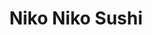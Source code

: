 ---
layout: place
title: "Niko Niko Sushi"
permalink: /california/burbank/niko-niko-sushi.html
stateAbbr: CA
stateName: California
cityName: Burbank
seo:
  name: "Niko Niko Sushi"
  type: Restaurant
  links: null
description: "Niko Niko Sushi serves delicious sushi in Burbank, California. Try fresh Japanese dishes for a great dining experience. "
place_id: ChIJCbwOCEGVwoAR2lcIBiKiPK4
photos:
  - name: >-
      places/ChIJCbwOCEGVwoAR2lcIBiKiPK4/photos/AeeoHcIBd0ECJFixAGQcGJCc4I7AMqb_y0F-BhB1eGp0IMWt6h3oCCHhVNq3oaPqPPjcxLLupZsHIew6thCeM4izhUk5Qko8sLrAv1Hr3RcmyVtxzkq0aZ5pFC6ikyaC3WyhKHZ9zR1wwsRnd6uZW2C0XwfhgX2JesV2x7GWQDEJmDJY9jPi20_pWlYRxnLJ-fJ3gfa_8Tmc5scoLWAEeli2w9PJ2ws7PWaOACwbiQxon96CZB_fR0pXOXVklcR6CcMNxhZIjXTnonz8f3dyQGJK6yplKXoIL1roPz-Dzu4Kyx7WuA
    widthPx: 725
    heightPx: 838
    authorAttributions:
      - displayName: Niko Niko Sushi
        uri: https://maps.google.com/maps/contrib/107613781367838547956
        photoUri: >-
          https://lh3.googleusercontent.com/a-/ALV-UjUbvciFTIvUzWifQAwlKpr5xyMqM6_XeuTHchNnt7NtahtOKQc=s100-p-k-no-mo
    flagContentUri: >-
      https://www.google.com/local/imagery/report/?cb_client=maps_api_places.places_api&image_key=!1e10!2sAF1QipNbCf6TKElqh4MXoNvMoUcnax_SgaB-Tg_-IgDP&hl=en-US
    googleMapsUri: >-
      https://www.google.com/maps/place//data=!3m4!1e2!3m2!1sAF1QipNbCf6TKElqh4MXoNvMoUcnax_SgaB-Tg_-IgDP!2e10!4m2!3m1!1s0x80c29541080ebc09:0xae3ca222060857da
  - name: >-
      places/ChIJCbwOCEGVwoAR2lcIBiKiPK4/photos/AeeoHcLgMyMlsrQTFdoQtzljPL15UTbJLeefGmFGVPRUPZdKMvqGWHCKo5pQsUumDCmN_ZN-DaSMj22lyLofjmkRcvf5K2HxQk7Rx8D9ITtVQdYk6mwHDvZIi-1asztkB0woZ7fHW_YE6m_xzN0qgcZDhE6RKsmYkqHynbCEQBNCG0mYw-CliSpAulDf58iv02MJ1vSPOgj_zqpNtjzz0QkpxcVaVR0OkmXDuMpgFMXNj-fjQlMU4uu7BeCGgVYgSPK3sEaImTk1v_6gCe_cwklBC4JxrAV9CZJAW_tcGOjD0uw3s5lFg0BSU6aOhc3D6lw2Ek0bBNPf8ve4UvU4lSrcXloZ-BWOg_5cQiYxlGaCg1V1jrazQe6e9wWPjNpkMMBasWqlghy1oXZZbxGasc82rKCFQOHjGq7cUojiv1RpF_TO3Qs
    widthPx: 4032
    heightPx: 3024
    authorAttributions:
      - displayName: Ben Kwan
        uri: https://maps.google.com/maps/contrib/105947861154665256774
        photoUri: >-
          https://lh3.googleusercontent.com/a/ACg8ocKg1MIciprRN9bI8TpMyPRcnkUPVWwy5BHmvjake2AL5P_bQQ8=s100-p-k-no-mo
    flagContentUri: >-
      https://www.google.com/local/imagery/report/?cb_client=maps_api_places.places_api&image_key=!1e10!2sCIHM0ogKEICAgIC_z4bepwE&hl=en-US
    googleMapsUri: >-
      https://www.google.com/maps/place//data=!3m4!1e2!3m2!1sCIHM0ogKEICAgIC_z4bepwE!2e10!4m2!3m1!1s0x80c29541080ebc09:0xae3ca222060857da
  - name: >-
      places/ChIJCbwOCEGVwoAR2lcIBiKiPK4/photos/AeeoHcIMlpwAISz5jao1NdCR8KzeUFnDdsivSy1Vu3l9UTxQgbPFOrY7voQ7dMgKTIRtrenGG2NAlZMMPi0piQ2BSi62iA7qCLVqxbYAO8EbHNs1jYH6YI7LVfv98IxwBe7ZrwO6X153vhM69XF_5F7OOmdCO_u6prx_qYvKe1oTMKojzI8YqiPPcDVL5yLalIK0Gk2cUkSV41DP8VwmBjwCIEg8bavX4_voQaJqf-9rtqPBnLCx7_5ZLeYvfxkCdsOBF6PBqabpwmXxYSZ-a45_u_tQm6KselP-GlZqJBuitmFlLD9byxDN0UuTnIATn7bjo4KuNwfG5bYkAIXLfDxijzheAH9znwE79IqS-r1FJQe-SZru-l4YKChDYbrMMuhVLj9BmBuRZcnDOL0rp1P1swf2BuDvCUcvy9qM2oKZhFMnjsRW
    widthPx: 4032
    heightPx: 3024
    authorAttributions:
      - displayName: Elizabeth Iniga
        uri: https://maps.google.com/maps/contrib/106000135593407165122
        photoUri: >-
          https://lh3.googleusercontent.com/a-/ALV-UjUCSHNSROAfCneGHg1_6Q29mgP9lQTf-EEcRRq1cT8eM92C-1R-=s100-p-k-no-mo
    flagContentUri: >-
      https://www.google.com/local/imagery/report/?cb_client=maps_api_places.places_api&image_key=!1e10!2sCIHM0ogKEICAgIC97OmNwwE&hl=en-US
    googleMapsUri: >-
      https://www.google.com/maps/place//data=!3m4!1e2!3m2!1sCIHM0ogKEICAgIC97OmNwwE!2e10!4m2!3m1!1s0x80c29541080ebc09:0xae3ca222060857da
  - name: >-
      places/ChIJCbwOCEGVwoAR2lcIBiKiPK4/photos/AeeoHcKWaocaoRXCkxP7yd0r6NOOyYPjZ9Rs7AI7frVwOYc7npW5fB4cmo_wIWv92XlPtA4Cwoe4iLsXUSksHh7OEs5cnZGkavTU1TAH7NnJcM002VOEK-YB9SxomJKoPwk1Yig131WYxn-_00AnPhXkjXSMrurYSrRhpsYXIjcUajYGGcytPDlUoJOOq9wjUcR5coto35yDkjqYCC-dtXxpLHWeK0cqLBnWriSM7pTZl0uaybsYu89cWwCg9A0flYCyX4LkJ216o3OxygZLmza6Z1BeM__DTR0jXK6HdQzt9aLrVyHI-YL0VIof3xip5-9bI1G1gSEcrqaRxooPtYx3YoVw8xvZB4qlnq2RNc1Gh2wAVuwmCUajdH9qnqSDoTDcyHzpO2d_oy1n7q6z20xrMjpcPtfNIUKDV8XgpfESzHjkiQ
    widthPx: 4032
    heightPx: 3024
    authorAttributions:
      - displayName: Elizabeth Iniga
        uri: https://maps.google.com/maps/contrib/106000135593407165122
        photoUri: >-
          https://lh3.googleusercontent.com/a-/ALV-UjUCSHNSROAfCneGHg1_6Q29mgP9lQTf-EEcRRq1cT8eM92C-1R-=s100-p-k-no-mo
    flagContentUri: >-
      https://www.google.com/local/imagery/report/?cb_client=maps_api_places.places_api&image_key=!1e10!2sCIHM0ogKEICAgIC97OmNIw&hl=en-US
    googleMapsUri: >-
      https://www.google.com/maps/place//data=!3m4!1e2!3m2!1sCIHM0ogKEICAgIC97OmNIw!2e10!4m2!3m1!1s0x80c29541080ebc09:0xae3ca222060857da
  - name: >-
      places/ChIJCbwOCEGVwoAR2lcIBiKiPK4/photos/AeeoHcKbZxOpTTIVf4v15MNHdZlA85JPB4Gyoxh6yw3FpuRjSv_d8yod4IkepA2SjtuIVNDU52C02lOYSgriliJ2DBFHDq1YHG9UpO3MM03GSQKTOl6WHJI3Vv3mwkBmimXQbD48fPFxPXdJPLSlcQ_3Kl4NH0eIpP-b8Ab0zPqklZRvOuAa0lpVXhuX0ZkFCptu0y3TIZ0CNOt-hfri8H2Ifh5ygKsdK-Lz2_JzxsiXkw4LhOOBhbXJguyKErHLa4872FsE6wZSc5RZFttpZRTcEZU9KlUxQy7OH8-TMFJF4mHxw_uNZapai8532UvprthZKv96EbXDwZwW1pucslhYuIpHilhIiCAcSiL1jLd3V8ySjAZcnkDrM9yEZ-noCK6ckZi0SaQfdy-dFyLxnFg3oJpAviV3h-WZyNBe3xR6U4E8AQ
    widthPx: 3000
    heightPx: 4000
    authorAttributions:
      - displayName: Michael Suniga
        uri: https://maps.google.com/maps/contrib/112610377862933450968
        photoUri: >-
          https://lh3.googleusercontent.com/a/ACg8ocIGkf7Ysj0MzucxqGzvlhlsVjqIxz7iKqJB272WleVUbNY6GQ=s100-p-k-no-mo
    flagContentUri: >-
      https://www.google.com/local/imagery/report/?cb_client=maps_api_places.places_api&image_key=!1e10!2sCIHM0ogKEICAgID90ZeGTQ&hl=en-US
    googleMapsUri: >-
      https://www.google.com/maps/place//data=!3m4!1e2!3m2!1sCIHM0ogKEICAgID90ZeGTQ!2e10!4m2!3m1!1s0x80c29541080ebc09:0xae3ca222060857da
  - name: >-
      places/ChIJCbwOCEGVwoAR2lcIBiKiPK4/photos/AeeoHcJ9UJKFZUO06jTrihHFoxWWeVupDDYSRIlJsNjO-k25bG-vg9l_kKRoykFPl52RBhQIZVK71MWcsqtIc-Z4S3EvaqKh2BhPaoj0aDVNCaUS-FnVs5LbgHFaRsNt2C9B_wiBogof87gNYtRLpF1n4XdP0DB8EilsHT1I3jXA8fN_8SaXBU77VUIwSJTRJMKotZBHnlu40bYf0Fa1w4TortnFrOLHI3pAVXppo7Jy4nCUf3NfQ-ZGKik5jr0vn1jbquOKoMLM9WFTO_L-qNnzpoz0ZusDOq9ZzVGwpaAccthrkvMPWJEHHbI6VZTtYOoAypPkuAN9MA2FWYigpddnBswoViWo-8RCyasUyD4vF3FmSkmbyjJVtL2LUNmEWG9l_iWYrIWxTUCwXj5lEpr5gVIJRRBGqQEFTDEbPNYe_zE0hR9F
    widthPx: 720
    heightPx: 1000
    authorAttributions:
      - displayName: Donny Coppola
        uri: https://maps.google.com/maps/contrib/109069323274915752581
        photoUri: >-
          https://lh3.googleusercontent.com/a-/ALV-UjUPrDpcUmgHZ5qQypxs8MBBkbAKDQ-9LB3tlUOKa7DIqMlsDok=s100-p-k-no-mo
    flagContentUri: >-
      https://www.google.com/local/imagery/report/?cb_client=maps_api_places.places_api&image_key=!1e10!2sCIHM0ogKEICAgID9yYKKmAE&hl=en-US
    googleMapsUri: >-
      https://www.google.com/maps/place//data=!3m4!1e2!3m2!1sCIHM0ogKEICAgID9yYKKmAE!2e10!4m2!3m1!1s0x80c29541080ebc09:0xae3ca222060857da
  - name: >-
      places/ChIJCbwOCEGVwoAR2lcIBiKiPK4/photos/AeeoHcJRSS8mlCOM_aFwuqD8QACZU2TLivVEmTga3oNvJglL6_0bse3JexPN0N7vo-p1n_1K7pADY8lWDPno-W3uwynW7W7I8U9h1baoRlA9KePLyRcAqLZ5G_gR3eEusgcs6enVN197C8wPqrmEwQEDMmkyDXlf9euxgy771HeSzXINlJDbIH3ql_6aYMJXQPgaJtE-yTTsr0vWIhgjuYZtL1_qfCEBlsh5i7uKAno-OAyQI79Ufw6eJ75t5tbMu6YlddxBimgBm9Th-F5KaQ3kAgmbzbCpddDLFq-eDlV-Uw92gvXWcsdv9s4dPCZgpQw3shsnWtMi33svMI-xfaPm8Y8fbNu0bbCEfCPc1J7eugHDUn_rU93dmbdG1BRwxiLIbQk_uXtrFG7pySy_2c2EBLfg2MHdTfAgNx3HekW0JqeGxl6V
    widthPx: 3000
    heightPx: 4000
    authorAttributions:
      - displayName: Michael Suniga
        uri: https://maps.google.com/maps/contrib/112610377862933450968
        photoUri: >-
          https://lh3.googleusercontent.com/a/ACg8ocIGkf7Ysj0MzucxqGzvlhlsVjqIxz7iKqJB272WleVUbNY6GQ=s100-p-k-no-mo
    flagContentUri: >-
      https://www.google.com/local/imagery/report/?cb_client=maps_api_places.places_api&image_key=!1e10!2sCIHM0ogKEICAgID90ZeGjQE&hl=en-US
    googleMapsUri: >-
      https://www.google.com/maps/place//data=!3m4!1e2!3m2!1sCIHM0ogKEICAgID90ZeGjQE!2e10!4m2!3m1!1s0x80c29541080ebc09:0xae3ca222060857da
  - name: >-
      places/ChIJCbwOCEGVwoAR2lcIBiKiPK4/photos/AeeoHcLX4zjp0TL3vdqHbPde6DlPzzF15Z9iNutmpovIsgsYRPIhpLle6DbDYbc7mbriiLyWMHtDP3pyxMPy9oVvYFLs6SBNtUMj1Ykfmy-dgCjQHQaBBNo05lWz7iVeX7YtETdRNvQnTF6LbMXfOKiJxUTKwSW4-GMAMRGgCiECPNQdT6kkH60WhSKVLzXW4RJDfOIDya9BXXqvJKDWnDgFFAJoDRMBdZFjMLM4KPLeq9yPZp_h7lJo-YcPRpo5Yf95ry-5SFF7isHNAb_JwMHjGQGYRHZt4_uY1NEqEK7fQjyVL9JFxyOy4h4tYXipZnt5KWGiVLto_0o93L5BBnhTkdeRtoyH33d2PSZmRATMD8cptEKO8wgHEGhhaAJDbG9CwChKcCatFR4F0GHI3kZHoyiOznwMKhkJfsKeOO-IX6mWjfev
    widthPx: 258
    heightPx: 258
    authorAttributions:
      - displayName: Cynthia Paez
        uri: https://maps.google.com/maps/contrib/117697309365729806602
        photoUri: >-
          https://lh3.googleusercontent.com/a/ACg8ocLqVz7g2uR-6OR-oYJ-vN_TC1dssZGLslhu-PY98UvHek-7EA=s100-p-k-no-mo
    flagContentUri: >-
      https://www.google.com/local/imagery/report/?cb_client=maps_api_places.places_api&image_key=!1e10!2sCIHM0ogKEICAgIDd8afK5wE&hl=en-US
    googleMapsUri: >-
      https://www.google.com/maps/place//data=!3m4!1e2!3m2!1sCIHM0ogKEICAgIDd8afK5wE!2e10!4m2!3m1!1s0x80c29541080ebc09:0xae3ca222060857da
  - name: >-
      places/ChIJCbwOCEGVwoAR2lcIBiKiPK4/photos/AeeoHcJxJLdDupdeQn_YDGKcjc2ZyqTWCLlSAlKFLvQNJFXCb-zQjcBw-iGRfwpVW9U-v0cxFehgDgtZgJhiiypYyQlRCfLTrJWYlMwNFomoaOWW59ThWuwtPeIlqylST50Hmb126TdFGsPFZoXCHU5ZwERzuQUMljNDjpeIZTtdQxrwRmUn0EV8NYv0J2aJ8PfEZsX9Wde6hgG9eTdS7Hiy2KBx6KSieJ-56-nSN2XgzVJy2sPTngRjyCXuWRdlJx-cmsJNtAsbLAbTAPp0gyr7NMNClKpKRyBwVlt74KnOufX-x2B7x0ofawVV1umxRzvkxi9phpkkfP3lm69JQHskbOk6sN8_WR62IyEjRyYfWfY3PVgd8B18utGj8ErySgtelpaEyzW8u9xf1RDdCSgIWkYd9HwlFDxAcpVjDyOiScTgUXga
    widthPx: 4032
    heightPx: 3024
    authorAttributions:
      - displayName: Dr Hopsalot
        uri: https://maps.google.com/maps/contrib/105917591603811536807
        photoUri: >-
          https://lh3.googleusercontent.com/a/ACg8ocKuB5sxZ5O_831vrMySuWi0RJf-Szamp8N3jXy7Da59CDnGRQ=s100-p-k-no-mo
    flagContentUri: >-
      https://www.google.com/local/imagery/report/?cb_client=maps_api_places.places_api&image_key=!1e10!2sCIHM0ogKEICAgIDNwtzK6AE&hl=en-US
    googleMapsUri: >-
      https://www.google.com/maps/place//data=!3m4!1e2!3m2!1sCIHM0ogKEICAgIDNwtzK6AE!2e10!4m2!3m1!1s0x80c29541080ebc09:0xae3ca222060857da
  - name: >-
      places/ChIJCbwOCEGVwoAR2lcIBiKiPK4/photos/AeeoHcLgin-9lcXGy2M20lwCazl1j4I3ovNYBWDAjLXWFEBsqnJsWOpkRVy3vloCRQS1SmXOeJDdeMeTRoDgA3eTQh8QnQXeOgoXbiIfW7Fnveu4vsRvnUVdG6KL3aDTGElpd4KM8UErdf375Ib2PB2DnUp0caGzoFSSZywuH9i3p0nxJh7_IttYrGXcJawINvwU3i0_wVQwnNAcJCl6G7Z2KofYGeuvcide-ZY1nGXBZDc3v2QEbWWH4uNUz4QIL73vomCbkfagj6scrXh2ynw_WjJzxIDuJSW4ocLq7x8bzw3couVVCZKWByjeVPJOiOhZR4ocG2PcBMbv5gsPIuZcAMU496hjqYZ1aJ6POXYcCWJlkpA7c7eTYDII5MVp96lbFYGtAM3MmLRmCQV2SAtoFxNgt3yVvzh0LtF_iTTj9MNwEdA
    widthPx: 3024
    heightPx: 4032
    authorAttributions:
      - displayName: Cristobal Silva
        uri: https://maps.google.com/maps/contrib/117803990575158417876
        photoUri: >-
          https://lh3.googleusercontent.com/a-/ALV-UjUDGaRCsKv767FbPOQfGDp94_uMDhsq6YmOQnTb8DPiPO5ix1bC=s100-p-k-no-mo
    flagContentUri: >-
      https://www.google.com/local/imagery/report/?cb_client=maps_api_places.places_api&image_key=!1e10!2sCIHM0ogKEICAgIDhlrGyvAE&hl=en-US
    googleMapsUri: >-
      https://www.google.com/maps/place//data=!3m4!1e2!3m2!1sCIHM0ogKEICAgIDhlrGyvAE!2e10!4m2!3m1!1s0x80c29541080ebc09:0xae3ca222060857da
address: 1212 N San Fernando Blvd B, Burbank, CA 91504, USA
street: 1212 N San Fernando Blvd B
city: Burbank
state: CA
zip: '91504'
country: USA
neighborhood: null
latitude: '34.189407'
longitude: '-118.319685'
accessibility_options:
  wheelchairAccessibleParking: true
  wheelchairAccessibleEntrance: true
  wheelchairAccessibleRestroom: true
  wheelchairAccessibleSeating: true
business_status: OPERATIONAL
name: Niko Niko Sushi
google_maps_links:
  directionsUri: >-
    https://www.google.com/maps/dir//''/data=!4m7!4m6!1m1!4e2!1m2!1m1!1s0x80c29541080ebc09:0xae3ca222060857da!3e0
  placeUri: https://maps.google.com/?cid=12555088128215898074
  writeAReviewUri: >-
    https://www.google.com/maps/place//data=!4m3!3m2!1s0x80c29541080ebc09:0xae3ca222060857da!12e1
  reviewsUri: >-
    https://www.google.com/maps/place//data=!4m4!3m3!1s0x80c29541080ebc09:0xae3ca222060857da!9m1!1b1
  photosUri: >-
    https://www.google.com/maps/place//data=!4m3!3m2!1s0x80c29541080ebc09:0xae3ca222060857da!10e5
primary_type: Sushi Restaurant
opening_hours:
  regular: null
  current: null
secondary_opening_hours:
  regular:
    weekdayDescriptions: null
    type: null
  current:
    weekdayDescriptions: null
    type: null
phone: null
price_level: null
price_range: null
rating: null
rating_count: 0
website: null
reviews: null
parking_options: null
payment_options: null
allow_dogs: null
curbside_pickup: null
delivery: null
dine_in: null
good_for_children: null
good_for_groups: null
good_for_sports: null
live_music: null
menu_for_children: null
outdoor_seating: null
reservable: null
restroom: null
serves_beer: null
serves_breakfast: null
serves_brunch: null
serves_cocktails: null
serves_coffee: null
serves_dinner: null
serves_dessert: null
serves_lunch: null
serves_vegetarian_food: null
serves_wine: null
takeout: null
summary: null

---